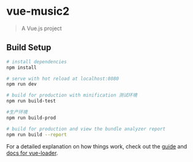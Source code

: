 # vue-music2

> A Vue.js project

## Build Setup

``` bash
# install dependencies
npm install

# serve with hot reload at localhost:8080
npm run dev

# build for production with minification 测试环境
npm run build-test

#生产环境
npm run build-prod

# build for production and view the bundle analyzer report
npm run build --report
```

For a detailed explanation on how things work, check out the [guide](http://vuejs-templates.github.io/webpack/) and [docs for vue-loader](http://vuejs.github.io/vue-loader).
